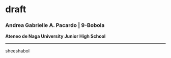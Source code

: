 # draft

### **Andrea Gabrielle A. Pacardo | 9-Bobola**

**Ateneo de Naga University Junior High School**

---

sheeshabol
